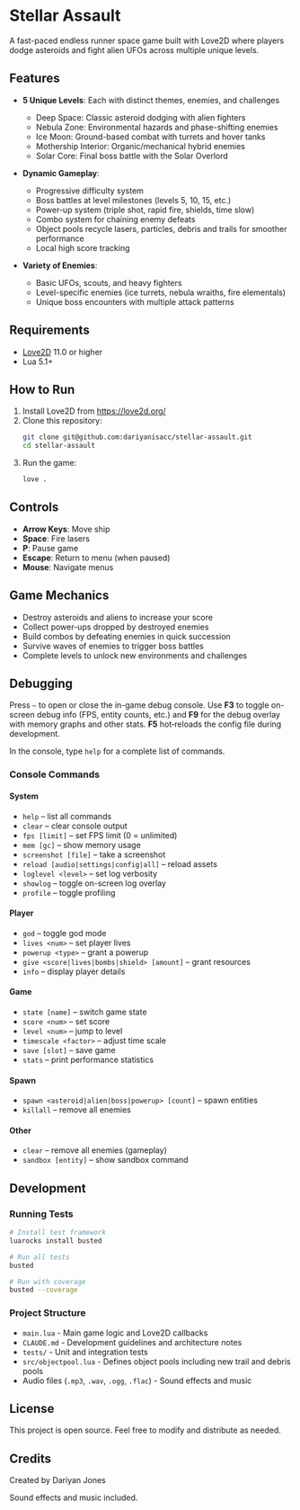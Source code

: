 # Stellar Assault

A fast-paced endless runner space game built with Love2D where players dodge asteroids and fight alien UFOs across multiple unique levels.

## Features

- **5 Unique Levels**: Each with distinct themes, enemies, and challenges
  - Deep Space: Classic asteroid dodging with alien fighters
  - Nebula Zone: Environmental hazards and phase-shifting enemies
  - Ice Moon: Ground-based combat with turrets and hover tanks
  - Mothership Interior: Organic/mechanical hybrid enemies
  - Solar Core: Final boss battle with the Solar Overlord

- **Dynamic Gameplay**:
  - Progressive difficulty system
  - Boss battles at level milestones (levels 5, 10, 15, etc.)
  - Power-up system (triple shot, rapid fire, shields, time slow)
  - Combo system for chaining enemy defeats
  - Object pools recycle lasers, particles, debris and trails for smoother performance
  - Local high score tracking

- **Variety of Enemies**:
  - Basic UFOs, scouts, and heavy fighters
  - Level-specific enemies (ice turrets, nebula wraiths, fire elementals)
  - Unique boss encounters with multiple attack patterns

## Requirements

- [Love2D](https://love2d.org/) 11.0 or higher
- Lua 5.1+

## How to Run

1. Install Love2D from https://love2d.org/
2. Clone this repository:
   ```bash
   git clone git@github.com:dariyanisacc/stellar-assault.git
   cd stellar-assault
   ```
3. Run the game:
   ```bash
   love .
   ```

## Controls

- **Arrow Keys**: Move ship
- **Space**: Fire lasers
- **P**: Pause game
- **Escape**: Return to menu (when paused)
- **Mouse**: Navigate menus

## Game Mechanics

- Destroy asteroids and aliens to increase your score
- Collect power-ups dropped by destroyed enemies
- Build combos by defeating enemies in quick succession
- Survive waves of enemies to trigger boss battles
- Complete levels to unlock new environments and challenges

## Debugging

Press `~` to open or close the in-game debug console. Use **F3** to toggle
on-screen debug info (FPS, entity counts, etc.) and **F9** for the debug overlay
with memory graphs and other stats. **F5** hot‑reloads the config file during
development.

In the console, type `help` for a complete list of commands.

### Console Commands

#### System
- `help` &ndash; list all commands
- `clear` &ndash; clear console output
- `fps [limit]` &ndash; set FPS limit (0 = unlimited)
- `mem [gc]` &ndash; show memory usage
- `screenshot [file]` &ndash; take a screenshot
- `reload [audio|settings|config|all]` &ndash; reload assets
- `loglevel <level>` &ndash; set log verbosity
- `showlog` &ndash; toggle on-screen log overlay
- `profile` &ndash; toggle profiling

#### Player
- `god` &ndash; toggle god mode
- `lives <num>` &ndash; set player lives
- `powerup <type>` &ndash; grant a powerup
- `give <score|lives|bombs|shield> [amount]` &ndash; grant resources
- `info` &ndash; display player details

#### Game
- `state [name]` &ndash; switch game state
- `score <num>` &ndash; set score
- `level <num>` &ndash; jump to level
- `timescale <factor>` &ndash; adjust time scale
- `save [slot]` &ndash; save game
- `stats` &ndash; print performance statistics

#### Spawn
- `spawn <asteroid|alien|boss|powerup> [count]` &ndash; spawn entities
- `killall` &ndash; remove all enemies

#### Other
- `clear` &ndash; remove all enemies (gameplay)
- `sandbox [entity]` &ndash; show sandbox command

## Development

### Running Tests

```bash
# Install test framework
luarocks install busted

# Run all tests
busted

# Run with coverage
busted --coverage
```

### Project Structure

- `main.lua` - Main game logic and Love2D callbacks
- `CLAUDE.md` - Development guidelines and architecture notes
- `tests/` - Unit and integration tests
- `src/objectpool.lua` - Defines object pools including new trail and debris pools
- Audio files (`.mp3`, `.wav`, `.ogg`, `.flac`) - Sound effects and music

## License

This project is open source. Feel free to modify and distribute as needed.

## Credits

Created by Dariyan Jones

Sound effects and music included.
